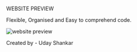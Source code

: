 WEBSITE PREVIEW

Flexible, Organised and Easy to comprehend code.

![website preview](images/website-preview.png)

Created by - Uday Shankar
